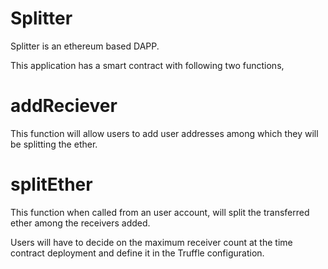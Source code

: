 # Splitter
Splitter is an ethereum based DAPP.

This application has a smart contract with following two functions,

# addReciever 
  This function will allow users to add user addresses among which they will be splitting the ether.
# splitEther 
  This function when called from an user account, will split the transferred ether among the receivers added.

Users will have to decide on the maximum receiver count at the time contract deployment and define it in the Truffle configuration.
